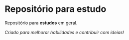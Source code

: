# Repositório para estudo
 Repositório para **estudos** em geral.

 _Criado para melhorar habilidades e contribuir com ideías!_
